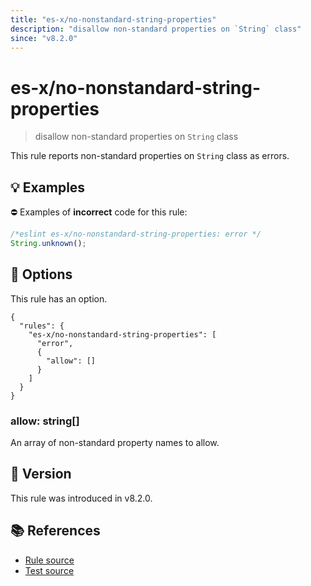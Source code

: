 ```yaml
---
title: "es-x/no-nonstandard-string-properties"
description: "disallow non-standard properties on `String` class"
since: "v8.2.0"
---
```


# es-x/no-nonstandard-string-properties
> disallow non-standard properties on `String` class

This rule reports non-standard properties on `String` class as errors.

## 💡 Examples

⛔ Examples of **incorrect** code for this rule:

<eslint-playground type="bad">

```js
/*eslint es-x/no-nonstandard-string-properties: error */
String.unknown();
```

</eslint-playground>

## 🔧 Options

This rule has an option.

```jsonc
{
  "rules": {
    "es-x/no-nonstandard-string-properties": [
      "error",
      {
        "allow": []
      }
    ]
  }
}
```

### allow: string[]

An array of non-standard property names to allow.

## 🚀 Version

This rule was introduced in v8.2.0.

## 📚 References

- [Rule source](https://github.com/eslint-community/eslint-plugin-es-x/blob/master/lib/rules/no-nonstandard-string-properties.js)
- [Test source](https://github.com/eslint-community/eslint-plugin-es-x/blob/master/tests/lib/rules/no-nonstandard-string-properties.js)
